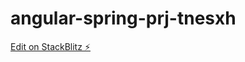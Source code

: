 # angular-spring-prj-tnesxh

[Edit on StackBlitz ⚡️](https://stackblitz.com/edit/angular-spring-prj-tnesxh)